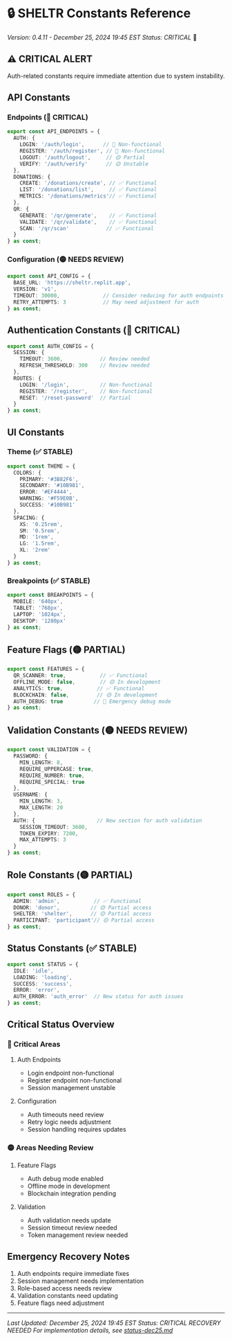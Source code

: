 # 🔒 SHELTR Constants Reference
*Version: 0.4.11 - December 25, 2024 19:45 EST*
*Status: CRITICAL* 🔴

## ⚠️ CRITICAL ALERT
Auth-related constants require immediate attention due to system instability.

## API Constants

### Endpoints (🔴 CRITICAL)
```typescript
export const API_ENDPOINTS = {
  AUTH: {
    LOGIN: '/auth/login',      // 🔴 Non-functional
    REGISTER: '/auth/register', // 🔴 Non-functional
    LOGOUT: '/auth/logout',     // 🟡 Partial
    VERIFY: '/auth/verify'      // 🟡 Unstable
  },
  DONATIONS: {
    CREATE: '/donations/create', // ✅ Functional
    LIST: '/donations/list',     // ✅ Functional
    METRICS: '/donations/metrics'// ✅ Functional
  },
  QR: {
    GENERATE: '/qr/generate',    // ✅ Functional
    VALIDATE: '/qr/validate',    // ✅ Functional
    SCAN: '/qr/scan'            // ✅ Functional
  }
} as const;
```

### Configuration (🟡 NEEDS REVIEW)
```typescript
export const API_CONFIG = {
  BASE_URL: 'https://sheltr.replit.app',
  VERSION: 'v1',
  TIMEOUT: 30000,              // Consider reducing for auth endpoints
  RETRY_ATTEMPTS: 3            // May need adjustment for auth
} as const;
```

## Authentication Constants (🔴 CRITICAL)
```typescript
export const AUTH_CONFIG = {
  SESSION: {
    TIMEOUT: 3600,            // Review needed
    REFRESH_THRESHOLD: 300    // Review needed
  },
  ROUTES: {
    LOGIN: '/login',          // Non-functional
    REGISTER: '/register',    // Non-functional
    RESET: '/reset-password'  // Partial
  }
} as const;
```

## UI Constants

### Theme (✅ STABLE)
```typescript
export const THEME = {
  COLORS: {
    PRIMARY: '#3B82F6',
    SECONDARY: '#10B981',
    ERROR: '#EF4444',
    WARNING: '#F59E0B',
    SUCCESS: '#10B981'
  },
  SPACING: {
    XS: '0.25rem',
    SM: '0.5rem',
    MD: '1rem',
    LG: '1.5rem',
    XL: '2rem'
  }
} as const;
```

### Breakpoints (✅ STABLE)
```typescript
export const BREAKPOINTS = {
  MOBILE: '640px',
  TABLET: '768px',
  LAPTOP: '1024px',
  DESKTOP: '1280px'
} as const;
```

## Feature Flags (🟡 PARTIAL)
```typescript
export const FEATURES = {
  QR_SCANNER: true,           // ✅ Functional
  OFFLINE_MODE: false,        // 🟡 In development
  ANALYTICS: true,           // ✅ Functional
  BLOCKCHAIN: false,         // 🟡 In development
  AUTH_DEBUG: true          // 🔴 Emergency debug mode
} as const;
```

## Validation Constants (🟡 NEEDS REVIEW)
```typescript
export const VALIDATION = {
  PASSWORD: {
    MIN_LENGTH: 8,
    REQUIRE_UPPERCASE: true,
    REQUIRE_NUMBER: true,
    REQUIRE_SPECIAL: true
  },
  USERNAME: {
    MIN_LENGTH: 3,
    MAX_LENGTH: 20
  },
  AUTH: {                    // New section for auth validation
    SESSION_TIMEOUT: 3600,
    TOKEN_EXPIRY: 7200,
    MAX_ATTEMPTS: 3
  }
} as const;
```

## Role Constants (🟡 PARTIAL)
```typescript
export const ROLES = {
  ADMIN: 'admin',           // ✅ Functional
  DONOR: 'donor',          // 🟡 Partial access
  SHELTER: 'shelter',      // 🟡 Partial access
  PARTICIPANT: 'participant'// 🟡 Partial access
} as const;
```

## Status Constants (✅ STABLE)
```typescript
export const STATUS = {
  IDLE: 'idle',
  LOADING: 'loading',
  SUCCESS: 'success',
  ERROR: 'error',
  AUTH_ERROR: 'auth_error'  // New status for auth issues
} as const;
```

## Critical Status Overview

### 🔴 Critical Areas
1. Auth Endpoints
   - Login endpoint non-functional
   - Register endpoint non-functional
   - Session management unstable

2. Configuration
   - Auth timeouts need review
   - Retry logic needs adjustment
   - Session handling requires updates

### 🟡 Areas Needing Review
1. Feature Flags
   - Auth debug mode enabled
   - Offline mode in development
   - Blockchain integration pending

2. Validation
   - Auth validation needs update
   - Session timeout review needed
   - Token management review needed

## Emergency Recovery Notes
1. Auth endpoints require immediate fixes
2. Session management needs implementation
3. Role-based access needs review
4. Validation constants need updating
5. Feature flags need adjustment

---
*Last Updated: December 25, 2024 19:45 EST*
*Status: CRITICAL RECOVERY NEEDED*
*For implementation details, see [status-dec25.md](../dev/notes/2024-12/status-dec25.md)*
